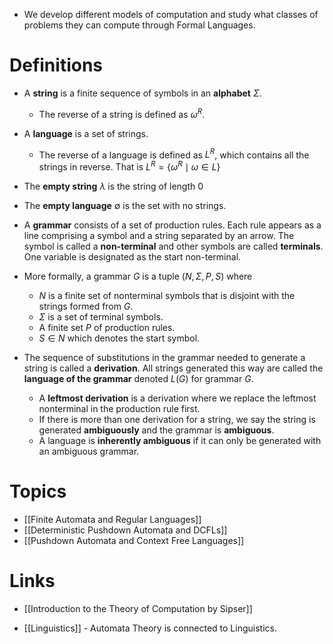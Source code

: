 * We develop different models of computation and study what classes of problems they can compute through Formal Languages.
# Definitions
* A **string** is a finite sequence of symbols in an **alphabet** $\Sigma$. 
	* The reverse of a string is defined as $\omega^R$.
* A **language** is a set of strings.
	* The reverse of a language is defined as $L^R$, which contains all the strings in reverse. That is $L^R = \{\omega^R \mid \omega \in L\}$
* The **empty string** $\lambda$ is the string of length $0$ 
* The **empty language** $\emptyset$ is the set with no strings.

* A **grammar** consists of a set of production rules. Each rule appears as a line comprising a symbol and a string separated by an arrow. The symbol is called a **non-terminal** and other symbols are called **terminals**. One variable is designated as the start non-terminal.
* More formally, a grammar $G$ is a tuple $(N,\Sigma,P,S)$ where 
	* $N$ is a finite set of nonterminal symbols that is disjoint with the strings formed from $G$.
	* $\Sigma$ is a set of terminal symbols.
	* A finite set $P$ of production rules.
	* $S\in N$ which denotes the start symbol. 
* The sequence of substitutions in the grammar needed to generate a string is called a **derivation**. All strings generated this way are called the **language of the grammar** denoted $L(G)$ for grammar $G$.
	* A **leftmost derivation** is a derivation where we replace the leftmost nonterminal in the production rule first.
	* If there is more than one derivation for a string, we say the string is generated **ambiguously** and the grammar is **ambiguous**.
	* A language is **inherently ambiguous** if it can only be generated with an ambiguous grammar.
# Topics
* [[Finite Automata and Regular Languages]]
* [[Deterministic Pushdown Automata and DCFLs]]
* [[Pushdown Automata and Context Free Languages]]
# Links
* [[Introduction to the Theory of Computation by Sipser]]

* [[Linguistics]] - Automata Theory is connected to Linguistics.